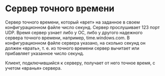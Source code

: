<h1>Сервер точного времени</h1>
<p>Сервер точного времени, который «врет» на заданное в своем конфигурационном файле число секунд. Сервер прослушивает 123 порт UDP. Время сервер узнает
либо у ОС, либо у другого надежного сервера точного времени, например, time.windows.com.
В конфигурационном файле сервера указано, на сколько секунд он должен «врать», т. е. из
точного времени сервер вычитает или прибавляет указанное число секунд.
</p>
<p>Клиент, подключившийся к серверу, получает от него точное время, с учетом «вранья» сервера.</p>
